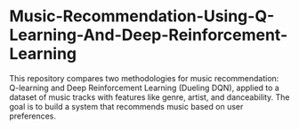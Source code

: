 # Music-Recommendation-Using-Q-Learning-And-Deep-Reinforcement-Learning
This repository compares two methodologies for music recommendation: Q-learning and Deep Reinforcement Learning (Dueling DQN), applied to a dataset of music tracks with features like genre, artist, and danceability. The goal is to build a system that recommends music based on user preferences.
